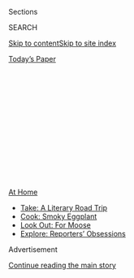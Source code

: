 <div id="app">

<div>

<div>

<div>

<div class="NYTAppHideMasthead css-1q2w90k e1suatyy0">

<div class="section css-ui9rw0 e1suatyy2">

<div class="css-eph4ug er09x8g0">

<div class="css-6n7j50">

</div>

<span class="css-1dv1kvn">Sections</span>

<div class="css-10488qs">

<span class="css-1dv1kvn">SEARCH</span>

</div>

[Skip to content](#site-content)[Skip to site
index](#site-index)

</div>

<div class="css-10698na e1huz5gh0">

</div>

</div>

<div id="masthead-bar-one" class="section hasLinks css-15hmgas e1csuq9d3">

<div class="css-uqyvli e1csuq9d0">

</div>

<div class="css-1uqjmks e1csuq9d1">

</div>

<div class="css-9e9ivx">

[](https://myaccount.nytimes.com/auth/login?response_type=cookie&client_id=vi)

</div>

<div class="css-1bvtpon e1csuq9d2">

[Today’s
Paper](https://www.nytimes.com/section/todayspaper)

</div>

</div>

</div>

</div>

<div data-aria-hidden="false">

<div id="site-content" data-role="main">

<div>

<div class="css-1aor85t" style="opacity:0.000000001;z-index:-1;visibility:hidden">

<div class="css-1hqnpie">

<div class="css-epjblv">

<span class="css-z6pdnw">Bored With Your Home Cooking? Some Smoky
Eggplant Will Fix
That</span>

</div>

<div class="css-k008qs">

<div class="css-1iwv8en">

<span class="css-18z7m18"></span>

<div>

<div>

</div>

</div>

</div>

<span class="css-1n6z4y">https://nyti.ms/3gbNcCr</span>

<div class="css-1705lsu">

<div class="css-4xjgmj">

<div class="css-4skfbu" data-role="toolbar" data-aria-label="Social Media Share buttons, Save button, and Comments Panel with current comment count" data-testid="share-tools">

  - 
  - 
  - 
  - 
    
    <div class="css-6n7j50">
    
    </div>

  - 

</div>

</div>

</div>

</div>

</div>

</div>

<div id="NYT_TOP_BANNER_REGION" class="css-13pd83m">

<div>

<div id="maps-athome-menu" class="section interactive-content interactive-size-medium css-1edisqu">

<div class="css-17ih8de interactive-body">

<div class="at-home-nav__innerContainer">

<div class="at-home-nav__title">

[At
Home](https://www.nytimes.com/spotlight/at-home?action=click&pgtype=Article&state=default&region=TOP_BANNER&context=at_home_menu)

</div>

  - [Take: A Literary Road
    Trip](https://www.nytimes.com/2020/07/28/books/time-for-a-literary-road-trip.html?action=click&pgtype=Article&state=default&region=TOP_BANNER&context=at_home_menu)
  - [Cook: Smoky
    Eggplant](https://www.nytimes.com/2020/07/29/magazine/bored-with-your-home-cooking-some-smoky-eggplant-will-fix-that.html?action=click&pgtype=Article&state=default&region=TOP_BANNER&context=at_home_menu)
  - [Look Out: For
    Moose](https://www.nytimes.com/2020/07/27/travel/moose-michigan-isle-royale.html?action=click&pgtype=Article&state=default&region=TOP_BANNER&context=at_home_menu)
  - [Explore: Reporters’
    Obsessions](https://www.nytimes.com/interactive/2020/at-home/even-more-reporters-editors-diaries-lists-recommendations.html?action=click&pgtype=Article&state=default&region=TOP_BANNER&context=at_home_menu)

</div>

</div>

</div>

</div>

</div>

<div id="top-wrapper" class="css-1sy8kpn">

<div id="top-slug" class="css-l9onyx">

Advertisement

</div>

[Continue reading the main
story](#after-top)

<div class="ad top-wrapper" style="text-align:center;height:100%;display:block;min-height:250px">

<div id="top" class="place-ad" data-position="top" data-size-key="top">

</div>

</div>

<div id="after-top">

</div>

</div>

<div id="sponsor-wrapper" class="css-1hyfx7x">

<div id="sponsor-slug" class="css-19vbshk">

Supported by

</div>

[Continue reading the main
story](#after-sponsor)

<div id="sponsor" class="ad sponsor-wrapper" style="text-align:center;height:100%;display:block">

</div>

<div id="after-sponsor">

</div>

</div>

[Eat](/column/magazine-eat "Eat")

<div class="css-1vkm6nb ehdk2mb0">

# Bored With Your Home Cooking? Some Smoky Eggplant Will Fix That

</div>

<div class="css-79elbk" data-testid="photoviewer-wrapper">

<div class="css-z3e15g" data-testid="photoviewer-wrapper-hidden">

</div>

<div class="css-1a48zt4 ehw59r15" data-testid="photoviewer-children">

![<span class="css-i48y28 e13ogyst0" data-aria-hidden="true">Smoky
eggplant
croquettes.</span><span class="css-ach9cc e1z0qqy90" itemprop="copyrightHolder"><span class="css-1ly73wi e1tej78p0">Credit...</span><span><span>Heami
Lee for The New York Times. Food stylist: Maggie Ruggiero. Prop stylist:
Rebecca
Bartoshesky.</span></span></span>](https://static01.nyt.com/images/2020/08/02/magazine/02mag-eat/02mag-eat-articleLarge.jpg?quality=75&auto=webp&disable=upscale)

</div>

</div>

<div class="css-xt80pu e12qa4dv0">

<div class="css-18e8msd">

<div class="css-vp77d3 epjyd6m0">

<div class="css-1baulvz">

By <span class="css-1baulvz last-byline" itemprop="name">Gabrielle
Hamilton</span>

</div>

</div>

  - July 29,
    2020

  - 
    
    <div class="css-4xjgmj">
    
    <div class="css-d8bdto" data-role="toolbar" data-aria-label="Social Media Share buttons, Save button, and Comments Panel with current comment count" data-testid="share-tools">
    
      - 
      - 
      - 
      - 
        
        <div class="css-6n7j50">
        
        </div>
    
      - 
    
    </div>
    
    </div>

</div>

</div>

<div class="section meteredContent css-1r7ky0e" name="articleBody" itemprop="articleBody">

<div class="css-1fanzo5 StoryBodyCompanionColumn">

<div class="css-53u6y8">

Lately I’ve been worn out by my own home cooking. It’s not the toil
that’s getting to me; it’s more that I feel fatigued by the
familiarity of it: the predictability of my own kitchen habits, the
recognizability of my own cooking voice, the monotony of what I always
throw in my cart as I zigzag the aisles at the grocery store on
autopilot. Everyone I know has had a similar malaise recently — all of
us feeling rather short on enthusiasm for this monogamous intimacy with
our three-ingredient tendencies and our everything-shoved-on-a-sheet-pan
ways, no matter how beloved and delicious the results have reliably
been. And so I’ve begun reaching for new ideas, new paths, new routes to
new pleasures.

I now shop in my grocery store in opposite zigzags than I did the week
before, starting at the exit aisles and making my way back to the
entrance ones, walking corridors I normally avoid to see if there’s
something on those shelves that speaks to me in a new way. I’ve trekked
many extra crosstown blocks to visit grocery stores in neighborhoods
farther afield to see what they stock that I might be attracted to. I’ve
also been re-employing restaurant techniques that aren’t entirely
convenient in the home kitchen, but somehow it hasn’t been wearying;
it’s been animating.

For the decades that I’ve cooked eggplant, I’ve cooked it pretty much
only this one way, and it’s undeniably fun and still delivers: You take
the whole fat globe eggplant, and you set it directly on the burner
grate on the stovetop. Set the gas flame to high and scorch it. The skin
forms a carbonized black bark — the kind that would usually signal ruin
— while the flesh inside steams and softens until it collapses to
silken and rather smoky perfection. While the eggplant cools after its
scorching, a viscous liquid as dark as brewed coffee collects in the
bowl, which steeps the interior fruit in its smokiness. Once strained,
this liquid can be kept in your fridge for other uses — it’s a brilliant
byproduct. The cooked eggplant is removed from its charred casing with a
spoon, just as you might scoop ripe avocado out of its leathery shell.

</div>

</div>

<div class="css-1fanzo5 StoryBodyCompanionColumn">

<div class="css-53u6y8">

Usually I finish that bowlful of smoky eggplant pulp by adding a long
pour of fruity olive oil and seasoning it one of three ways: salt,
microplaned raw garlic and lemon juice; *tom yum* paste and scallions
and sesame seeds stirred in; or a heavy shower of freshly chopped
parsley, some crumbled feta cheese and a little red
onion.

</div>

</div>

<div style="max-width:100%;margin:0 auto">

<div class="css-17dprlf" data-id="100000007255350" data-slug="02mag-eat-pullquote1" style="max-width:600px">

</div>

</div>

<div class="css-1fanzo5 StoryBodyCompanionColumn">

<div class="css-53u6y8">

That smoky pulp responds in the same way that a satin-finish white wall
does — uncannily well — to a boldly painted trim. It has been a staple
of my cooking for decades, to spread on warm toast, to dip into with
bitter Belgian endive spears, to spoon next to a grilled lamb chop.

But my reliable three finishing sets for smoked eggplant have become, to
me, almost claustrophobically reliable. So I have begun doing something
new: forming, freezing, breading, refreezing and finally frying the
mixture into croquettes. These knockouts reflect that elusive next-level
quality of cooking that comes from the extra steps and inconveniences
restaurant chefs embrace, which I think we have all so sorely been
missing these past many months.

You could stop after Phase 1 and enjoy well-seasoned smoky eggplant the
way I have for decades. It’s truly delicious, and for you probably not
deadly familiar. You could stop as well with these crispy,
silken-centered croquettes, which will turn heads at cocktail hour.

But if you want to keep going, there are even further steps to take.
After you have your golden fried croquettes, you could also top them
with a little tomato sauce and slivers of mozzarella and a grating of
Parmesan cheese, run them under the broiler and enjoy a family meal of
eggplant parmigiana that dissolves on the tongue and stuns your children
into loving awe.

</div>

</div>

<div class="css-1fanzo5 StoryBodyCompanionColumn">

<div class="css-53u6y8">

However you choose to do it, I hope the product will bring you the same
spark in your home kitchen as it did me in mine — delicious, exciting,
complex and entirely new bites from the same old girl who just yesterday
was starting to bore herself to tears.

Recipe: [Smoky Eggplant
Croquettes](https://cooking.nytimes.com/recipes/1021285-smoky-eggplant-croquettes?action=click&module=Global%20Search%20Recipe%20Card&pgType=search&rank=2)

</div>

</div>

</div>

<div>

</div>

<div>

</div>

<div>

</div>

<div>

<div id="bottom-wrapper" class="css-1ede5it">

<div id="bottom-slug" class="css-l9onyx">

Advertisement

</div>

[Continue reading the main
story](#after-bottom)

<div id="bottom" class="ad bottom-wrapper" style="text-align:center;height:100%;display:block;min-height:90px">

</div>

<div id="after-bottom">

</div>

</div>

</div>

</div>

</div>

## Site Index

<div>

</div>

## Site Information Navigation

  - [© <span>2020</span> <span>The New York Times
    Company</span>](https://help.nytimes.com/hc/en-us/articles/115014792127-Copyright-notice)

<!-- end list -->

  - [NYTCo](https://www.nytco.com/)
  - [Contact
    Us](https://help.nytimes.com/hc/en-us/articles/115015385887-Contact-Us)
  - [Work with us](https://www.nytco.com/careers/)
  - [Advertise](https://nytmediakit.com/)
  - [T Brand Studio](http://www.tbrandstudio.com/)
  - [Your Ad
    Choices](https://www.nytimes.com/privacy/cookie-policy#how-do-i-manage-trackers)
  - [Privacy](https://www.nytimes.com/privacy)
  - [Terms of
    Service](https://help.nytimes.com/hc/en-us/articles/115014893428-Terms-of-service)
  - [Terms of
    Sale](https://help.nytimes.com/hc/en-us/articles/115014893968-Terms-of-sale)
  - [Site
    Map](https://spiderbites.nytimes.com)
  - [Help](https://help.nytimes.com/hc/en-us)
  - [Subscriptions](https://www.nytimes.com/subscription?campaignId=37WXW)

</div>

</div>

</div>

</div>
